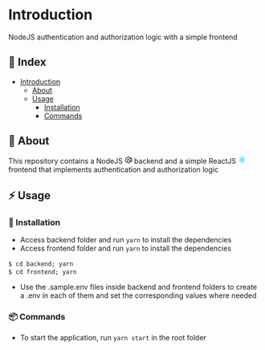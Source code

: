 # Introduction
NodeJS authentication and authorization logic with a simple frontend

## :ledger: Index

- [Introduction](#introduction)
  - [About](#beginner-about)
  - [Usage](#zap-usage)
    - [Installation](#electric_plug-installation)
    - [Commands](#package-commands)


##  :beginner: About
This repository contains a NodeJS <span><img src="nodejs_logo.png" alt="drawing" width="15"/></span> backend and a simple ReactJS <span><img src="react_logo.png" alt="drawing" width="15"/></span> frontend that implements authentication and authorization logic

## :zap: Usage

###  :electric_plug: Installation
- Access backend folder and run `yarn` to install the dependencies
- Access frontend folder and run `yarn` to install the dependencies

```
$ cd backend; yarn
$ cd frontend; yarn
```

- Use the .sample.env files inside backend and frontend folders to create a .env in each of them and set the corresponding values where needed

###  :package: Commands
- To start the application, run `yarn start` in the root folder

